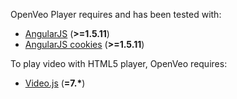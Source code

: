 OpenVeo Player requires and has been tested with:

- [AngularJS](https://angularjs.org/) (**>=1.5.11**)
- [AngularJS cookies](https://angularjs.org/) (**>=1.5.11**)

To play video with HTML5 player, OpenVeo requires:

- [Video.js](http://videojs.com/) (**=7.\***)
